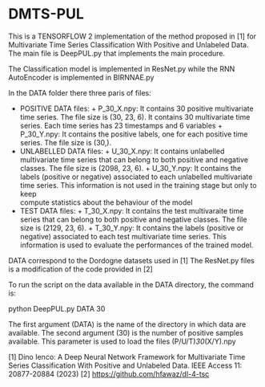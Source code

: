 # DMTS-PUL
This is a TENSORFLOW 2 implementation of the method proposed in [1] for Multivariate Time Series Classification With Positive and Unlabeled Data.
The main file is DeepPUL.py that implements the main procedure.

The Classification model is implemented in ResNet.py while the RNN AutoEncoder is implemented in BIRNNAE.py

In the DATA folder there three paris of files:

- POSITIVE DATA files:
          + P_30_X.npy: It contains 30 positive multivariate time series. The file size is (30, 23, 6). It contains 30 multivariate time series. Each time series has 23 timestamps and 6 variables
          + P_30_Y.npy: It contains the positive labels, one for each positive time series. The file size is (30,).
- UNLABELLED DATA files:
          + U_30_X.npy: It contains unlabelled multivariate time series that can belong to both positive and negative classes. The file size is (2098, 23, 6).
          + U_30_Y.npy: It contains the labels (positive or negative) associated to each unlabelled multivariate time series. This information is not used in the training stage but only to keep   
                        compute statistics about the behaviour of the model
- TEST DATA files:
          + T_30_X.npy: It contains the test multivaraite time series that can belong to both positive and negative classes. The file size is (2129, 23, 6).
          + T_30_Y.npy: It contains the labels (positive or negative) associated to each test multivariate time series. This information is used to evaluate the performances of the trained model.

DATA correspond to the Dordogne datasets used in [1]
The ResNet.py files is a modification of the code provided in [2]

To run the script on the data available in the DATA directory, the command is:

python DeepPUL.py DATA 30

The first argument (DATA) is the name of the directory in which data are available.
The second argument (30) is the number of positive samples available. This parameter is used to load the files (P/U/T)_30_(X/Y).npy


[1] 	Dino Ienco: A Deep Neural Network Framework for Multivariate Time Series Classification With Positive and Unlabeled Data. IEEE Access 11: 20877-20884 (2023)
[2] https://github.com/hfawaz/dl-4-tsc
